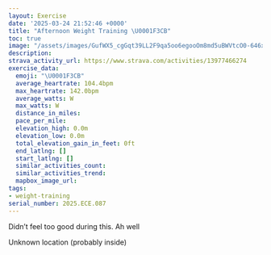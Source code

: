 ```yaml
---
layout: Exercise
date: '2025-03-24 21:52:46 +0000'
title: "Afternoon Weight Training \U0001F3CB️"
toc: true
image: "/assets/images/GufWX5_cgGqt39LL2F9qa5oo6egooOm8md5uBWVtcO0-646x2048.jpg.jpeg"
description:
strava_activity_url: https://www.strava.com/activities/13977466274
exercise_data:
  emoji: "\U0001F3CB️"
  average_heartrate: 104.4bpm
  max_heartrate: 142.0bpm
  average_watts: W
  max_watts: W
  distance_in_miles:
  pace_per_mile:
  elevation_high: 0.0m
  elevation_low: 0.0m
  total_elevation_gain_in_feet: 0ft
  end_latlng: []
  start_latlng: []
  similar_activities_count:
  similar_activities_trend:
  mapbox_image_url:
tags:
- weight-training
serial_number: 2025.ECE.087
---
```

Didn’t feel too good during this. Ah well

Unknown location (probably inside)
